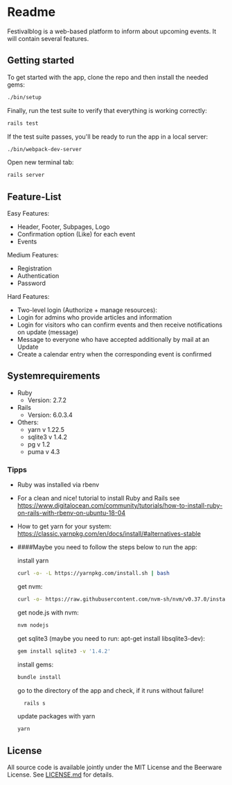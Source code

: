 # Readme

Festivalblog is a web-based platform to inform about upcoming events. It will contain several features.

## Getting started

To get started with the app, clone the repo and then install the needed gems:

```bash
./bin/setup
```

Finally, run the test suite to verify that everything is working correctly:

```bash
rails test
```

If the test suite passes, you'll be ready to run the app in a local server:

```bash
./bin/webpack-dev-server
```

Open new terminal tab:

```bash
rails server
```

## Feature-List

Easy Features:
* Header, Footer, Subpages, Logo
* Confirmation option (Like) for each event
* Events

Medium Features:
* Registration
* Authentication
* Password

Hard Features:

* Two-level login (Authorize + manage resources):
* Login for admins who provide articles and information
* Login for visitors who can confirm events and then receive notifications on update (message)
* Message to everyone who have accepted additionally by mail at an Update
* Create a calendar entry when the corresponding event is confirmed

## Systemrequirements
* Ruby
    * Version: 2.7.2
* Rails
    * Version: 6.0.3.4
* Others:
    * yarn v 1.22.5
    * sqlite3 v 1.4.2
    * pg v 1.2
    * puma v 4.3


### Tipps
* Ruby was installed via rbenv
* For a clean and nice! tutorial to install Ruby and Rails see https://www.digitalocean.com/community/tutorials/how-to-install-ruby-on-rails-with-rbenv-on-ubuntu-18-04
* How to get yarn for your system: https://classic.yarnpkg.com/en/docs/install/#alternatives-stable


* ####Maybe you need to follow the steps below to run the app:

  install yarn
  ```bash
  curl -o- -L https://yarnpkg.com/install.sh | bash
  ```
  get nvm:
  ```bash
  curl -o- https://raw.githubusercontent.com/nvm-sh/nvm/v0.37.0/install.sh | bash
  ```
  get node.js with nvm:
  ```bash
  nvm nodejs
  ```
  get sqlite3 (maybe you need to run: apt-get install libsqlite3-dev):
  ```bash
  gem install sqlite3 -v '1.4.2'
  ```
  install gems:
  ```bash
  bundle install
  ```
  go to the directory of the app and check, if it runs without failure!
  ```bash
    rails s
    ```
  update packages with yarn
  ```bash
  yarn
  ```

## License
All source code is available jointly under the MIT License and the Beerware License. See
[LICENSE.md](LICENSE.md) for details.
